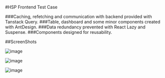 #HSP Frontend Test Case


###Caching, refetching and communication with backend provided with Tanstack Query.
###Table, dashboard and some minor components created with AntDesign.
###Data redundancy prevented with React Lazy and Suspense.
###Components designed for reusability.

##ScreenShots

![image](https://github.com/MiqeWazowhiskey/hsp-frontend-test-case/assets/91954535/e9af4ca9-d859-437d-8217-ac4b6c1171e8)

![image](https://github.com/MiqeWazowhiskey/hsp-frontend-test-case/assets/91954535/21a2cb1c-2273-4c0d-b1a2-498e1c263e97)

![image](https://github.com/MiqeWazowhiskey/hsp-frontend-test-case/assets/91954535/83ade165-a9b9-4edd-9536-5c7eabd642bc)


